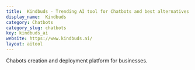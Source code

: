 ```yaml
---
title:  Kindbuds - Trending AI tool for Chatbots and best alternatives
display_name:  Kindbuds
category: Chatbots
category_slug: chatbots
key: kindbuds_ai
website: https://www.kindbuds.ai/
layout: aitool
---
```


Chabots creation and deployment platform for businesses.
